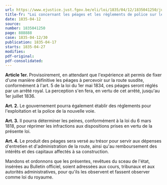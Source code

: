 ```yaml
---
url: https://www.ejustice.just.fgov.be/eli/loi/1835/04/12/1835041250/justel
title-fr: "Loi concernant les péages et les règlements de police sur les chemins de fer."
date: 1835-04-12
source:
number: 1835041250
page: 888888
case: 1835-04-12/30
publication: 1835-04-17
starts: 1835-04-27
modifies:
pdf-original:
pdf-consolidated:
---
```


**Article 1er.** Provisoirement, en attendant que l'expérience ait permis de fixer d'une manière définitive les péages à percevoir sur la route susdite, conformément à l'art. 5 de la loi du 1er mai 1834, ces péages seront réglés par un arrêté royal. La perception s'en fera, en vertu de cet arrêté, jusqu'au 1er juillet 1836.

**Art. 2.** Le gouvernement pourra également établir des réglements pour l'exploitation et la police de la nouvelle voie.

**Art. 3.** Il pourra déterminer les peines, conformément à la loi du 6 mars 1818, pour réprimer les infractions aux dispositions prises en vertu de la présente loi.

**Art. 4.** Le produit des péages sera versé au trésor pour servir aux dépenses d'entretien et d'administration de la route, ainsi qu'au remboursement des intérêts et des capitaux affectés à sa construction.

Mandons et ordonnons que les présentes, revêtues du sceau de l'état, insérées au Bulletin officiel, soient adressées aux cours, tribunaux et aux autorités administratives, pour qu'ils les observent et fassent observer comme loi du royaume.
